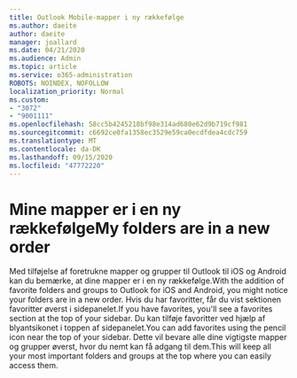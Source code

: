 ```yaml
---
title: Outlook Mobile-mapper i ny rækkefølge
ms.author: daeite
author: daeite
manager: joallard
ms.date: 04/21/2020
ms.audience: Admin
ms.topic: article
ms.service: o365-administration
ROBOTS: NOINDEX, NOFOLLOW
localization_priority: Normal
ms.custom:
- "3072"
- "9001111"
ms.openlocfilehash: 58cc5b4245218bf98e314ad680e62d9b719cf981
ms.sourcegitcommit: c6692ce0fa1358ec3529e59ca0ecdfdea4cdc759
ms.translationtype: MT
ms.contentlocale: da-DK
ms.lasthandoff: 09/15/2020
ms.locfileid: "47772220"
---
```

# <a name="my-folders-are-in-a-new-order"></a><span data-ttu-id="eaa22-102">Mine mapper er i en ny rækkefølge</span><span class="sxs-lookup"><span data-stu-id="eaa22-102">My folders are in a new order</span></span>

<span data-ttu-id="eaa22-103">Med tilføjelse af foretrukne mapper og grupper til Outlook til iOS og Android kan du bemærke, at dine mapper er i en ny rækkefølge.</span><span class="sxs-lookup"><span data-stu-id="eaa22-103">With the addition of favorite folders and groups to Outlook for iOS and Android, you might notice your folders are in a new order.</span></span> <span data-ttu-id="eaa22-104">Hvis du har favoritter, får du vist sektionen favoritter øverst i sidepanelet.</span><span class="sxs-lookup"><span data-stu-id="eaa22-104">If you have favorites, you'll see a favorites section at the top of your sidebar.</span></span> <span data-ttu-id="eaa22-105">Du kan tilføje favoritter ved hjælp af blyantsikonet i toppen af sidepanelet.</span><span class="sxs-lookup"><span data-stu-id="eaa22-105">You can add favorites using the pencil icon near the top of your sidebar.</span></span> <span data-ttu-id="eaa22-106">Dette vil bevare alle dine vigtigste mapper og grupper øverst, hvor du nemt kan få adgang til dem.</span><span class="sxs-lookup"><span data-stu-id="eaa22-106">This will keep all your most important folders and groups at the top where you can easily access them.</span></span>